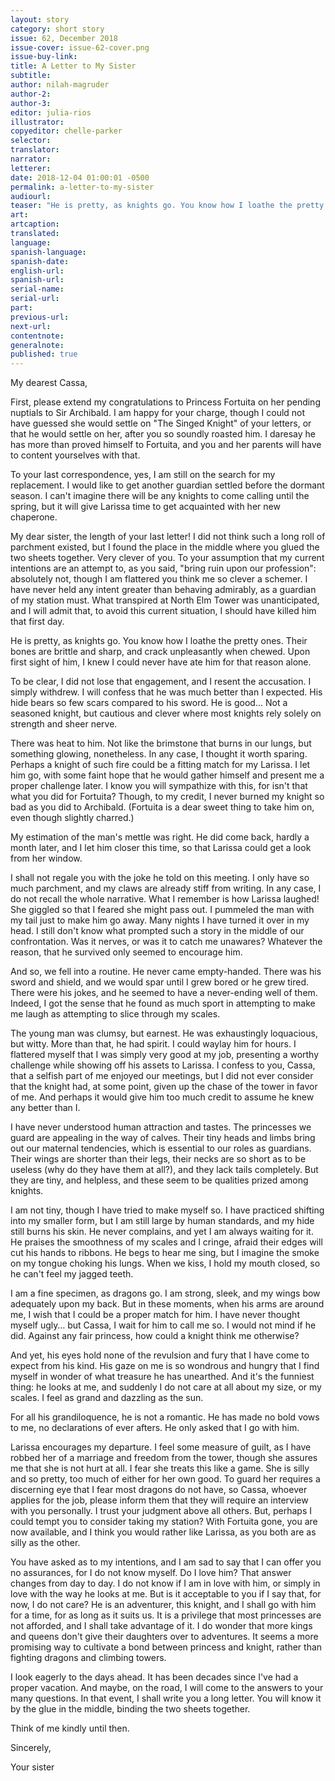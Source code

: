 ```yaml
---
layout: story
category: short story
issue: 62, December 2018
issue-cover: issue-62-cover.png
issue-buy-link:
title: A Letter to My Sister
subtitle:
author: nilah-magruder
author-2:
author-3:
editor: julia-rios
illustrator:
copyeditor: chelle-parker
selector:
translator:
narrator:
letterer:
date: 2018-12-04 01:00:01 -0500
permalink: a-letter-to-my-sister
audiourl:
teaser: "He is pretty, as knights go. You know how I loathe the pretty ones. Their bones are brittle and sharp, and crack unpleasantly when chewed."
art:
artcaption:
translated:
language:
spanish-language:
spanish-date:
english-url:
spanish-url:
serial-name:
serial-url:
part:
previous-url:
next-url:
contentnote:
generalnote:
published: true
---
```


My dearest Cassa,

First, please extend my congratulations to Princess Fortuita on her pending nuptials to Sir Archibald. I am happy for your charge, though I could not have guessed she would settle on "The Singed Knight" of your letters, or that he would settle on her, after you so soundly roasted him. I daresay he has more than proved himself to Fortuita, and you and her parents will have to content yourselves with that.

To your last correspondence, yes, I am still on the search for my replacement. I would like to get another guardian settled before the dormant season. I can't imagine there will be any knights to come calling until the spring, but it will give Larissa time to get acquainted with her new chaperone.

My dear sister, the length of your last letter! I did not think such a long roll of parchment existed, but I found the place in the middle where you glued the two sheets together. Very clever of you. To your assumption that my current intentions are an attempt to, as you said, "bring ruin upon our profession": absolutely not, though I am flattered you think me so clever a schemer. I have never held any intent greater than behaving admirably, as a guardian of my station must. What transpired at North Elm Tower was unanticipated, and I will admit that, to avoid this current situation, I should have killed him that first day.

He is pretty, as knights go. You know how I loathe the pretty ones. Their bones are brittle and sharp, and crack unpleasantly when chewed. Upon first sight of him, I knew I could never have ate him for that reason alone.

To be clear, I did not lose that engagement, and I resent the accusation. I simply withdrew.  I will confess that he was much better than I expected. His hide bears so few scars compared to his sword. He is good... Not a seasoned knight, but cautious and clever where most knights rely solely on strength and sheer nerve.

There was heat to him. Not like the brimstone that burns in our lungs, but something glowing, nonetheless. In any case, I thought it worth sparing. Perhaps a knight of such fire could be a fitting match for my Larissa. I let him go, with some faint hope that he would gather himself and present me a proper challenge later. I know you will sympathize with this, for isn't that what you did for Fortuita? Though, to my credit, I never burned my knight so bad as you did to Archibald. (Fortuita is a dear sweet thing to take him on, even though slightly charred.)

My estimation of the man's mettle was right. He did come back, hardly a month later, and I let him closer this time, so that Larissa could get a look from her window.

I shall not regale you with the joke he told on this meeting. I only have so much parchment, and my claws are already stiff from writing. In any case, I do not recall the whole narrative. What I remember is how Larissa laughed! She giggled so that I feared she might pass out. I pummeled the man with my tail just to make him go away. Many nights I have turned it over in my head. I still don't know what prompted such a story in the middle of our confrontation. Was it nerves, or was it to catch me unawares? Whatever the reason, that he survived only seemed to encourage him.

And so, we fell into a routine. He never came empty-handed. There was his sword and shield, and we would spar until I grew bored or he grew tired. There were his jokes, and he seemed to have a never-ending well of them. Indeed, I got the sense that he found as much sport in attempting to make me laugh as attempting to slice through my scales.

The young man was clumsy, but earnest. He was exhaustingly loquacious, but witty. More than that, he had spirit. I could waylay him for hours. I flattered myself that I was simply very good at my job, presenting a worthy challenge while showing off his assets to Larissa. I confess to you, Cassa, that a selfish part of me enjoyed our meetings, but I did not ever consider that the knight had, at some point, given up the chase of the tower in favor of me. And perhaps it would give him too much credit to assume he knew any better than I.

I have never understood human attraction and tastes. The princesses we guard are appealing in the way of calves. Their tiny heads and limbs bring out our maternal tendencies, which is essential to our roles as guardians. Their wings are shorter than their legs, their necks are so short as to be useless (why do they have them at all?), and they lack tails completely. But they are tiny, and helpless, and these seem to be qualities prized among knights.

I am not tiny, though I have tried to make myself so. I have practiced shifting into my smaller form, but I am still large by human standards, and my hide still burns his skin. He never complains, and yet I am always waiting for it. He praises the smoothness of my scales and I cringe, afraid their edges will cut his hands to ribbons. He begs to hear me sing, but I imagine the smoke on my tongue choking his lungs. When we kiss, I hold my mouth closed, so he can't feel my jagged teeth.

I am a fine specimen, as dragons go. I am strong, sleek, and my wings bow adequately upon my back. But in these moments, when his arms are around me, I wish that I could be a proper match for him. I have never thought myself ugly… but Cassa, I wait for him to call me so. I would not mind if he did. Against any fair princess, how could a knight think me otherwise?

And yet, his eyes hold none of the revulsion and fury that I have come to expect from his kind. His gaze on me is so wondrous and hungry that I find myself in wonder of what treasure he has unearthed. And it's the funniest thing: he looks at me, and suddenly I do not care at all about my size, or my scales. I feel as grand and dazzling as the sun.

For all his grandiloquence, he is not a romantic. He has made no bold vows to me, no declarations of ever afters. He only asked that I go with him.

Larissa encourages my departure. I feel some measure of guilt, as I have robbed her of a marriage and freedom from the tower, though she assures me that she is not hurt at all. I fear she treats this like a game. She is silly and so pretty, too much of either for her own good. To guard her requires a discerning eye that I fear most dragons do not have, so Cassa, whoever applies for the job, please inform them that they will require an interview with you personally. I trust your judgment above all others. But, perhaps I could tempt you to consider taking my station? With Fortuita gone, you are now available, and I think you would rather like Larissa, as you both are as silly as the other.

You have asked as to my intentions, and I am sad to say that I can offer you no assurances, for I do not know myself. Do I love him? That answer changes from day to day. I do not know if I am in love with him, or simply in love with the way he looks at me. But is it acceptable to you if I say that, for now, I do not care? He is an adventurer, this knight, and I shall go with him for a time, for as long as it suits us. It is a privilege that most princesses are not afforded, and I shall take advantage of it. I do wonder that more kings and queens don't give their daughters over to adventures. It seems a more promising way to cultivate a bond between princess and knight, rather than fighting dragons and climbing towers.

I look eagerly to the days ahead. It has been decades since I've had a proper vacation. And maybe, on the road, I will come to the answers to your many questions. In that event, I shall write you a long letter. You will know it by the glue in the middle, binding the two sheets together.

Think of me kindly until then.

Sincerely,

Your sister
